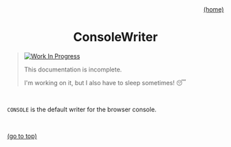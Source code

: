 <div id="top" align="right"><a href="https://github.com/auturge/logger#top">(home)</a></div>

# <h1 align="center">ConsoleWriter</h1> #

>
> [![Work In Progress][WIP-badge]](#top)
>
> This documentation is incomplete.
>
> I'm working on it, but I also have to sleep sometimes! :sleeping:

<br>

`CONSOLE` is the default writer for the browser console.

<br>

<a href="#top">(go to top)</a>

[WIP-badge]: https://img.shields.io/static/v1?label=WIP:&message=Work-in-Progress&color=blueviolet
